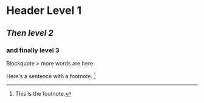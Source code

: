 # Header Level 1
## *Then level 2*
### **and finally level 3**

Blockquote	> more words are here

Here's a sentence with a footnote. [^1]

[^1]: This is the footnote.
